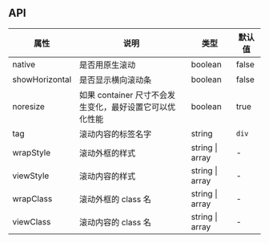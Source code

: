 ## API

| 属性 | 说明 | 类型 | 默认值 |
| --- | --- | --- | --- |
| native | 是否用原生滚动 | boolean | false |
| showHorizontal | 是否显示横向滚动条 | boolean | false |
| noresize | 如果 container 尺寸不会发生变化，最好设置它可以优化性能 | boolean | true |
| tag | 滚动内容的标签名字 | string | `div` |
| wrapStyle | 滚动外框的样式 | string \| array | - |
| viewStyle | 滚动内容的样式 | string \| array | - |
| wrapClass | 滚动外框的 class 名 | string \| array | - |
| viewClass | 滚动内容的 class 名 | string \| array | - |

